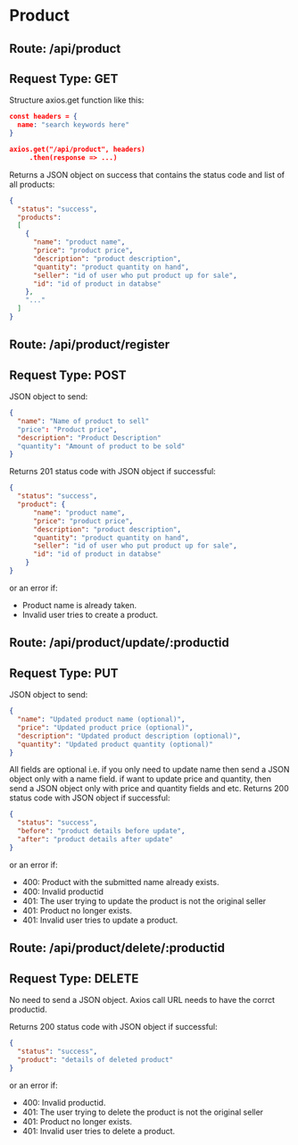 # Product
## Route: **/api/product**
## Request Type: **GET**

Structure axios.get function like this:
```json
const headers = {
  name: "search keywords here"
}

axios.get("/api/product", headers)
     .then(response => ...)
```

Returns a JSON object on success that contains the status code and list of all products:
```json
{
  "status": "success",
  "products": 
  [
    {
      "name": "product name",
      "price": "product price",
      "description": "product description",
      "quantity": "product quantity on hand",
      "seller": "id of user who put product up for sale",
      "id": "id of product in databse"
    },
    "..."
  ]
}
```

## Route: **/api/product/register**
## Request Type: **POST**
JSON object to send:
```json
{
  "name": "Name of product to sell"
  "price": "Product price",
  "description": "Product Description"
  "quantity": "Amount of product to be sold"
}
```
Returns 201 status code with JSON object if successful:
```json
{
  "status": "success",
  "product": {
      "name": "product name",
      "price": "product price",
      "description": "product description",
      "quantity": "product quantity on hand",
      "seller": "id of user who put product up for sale",
      "id": "id of product in databse"
    }
}
```
or an error if:
* Product name is already taken.
* Invalid user tries to create a product.

## Route: **/api/product/update/:productid**
## Request Type: **PUT**
JSON object to send:
```json
{
  "name": "Updated product name (optional)",
  "price": "Updated product price (optional)",
  "description": "Updated product description (optional)",
  "quantity": "Updated product quantity (optional)"
}
```
All fields are optional i.e. if you only need to update name then send a JSON object only with a name field. if want to update price and quantity, then send a JSON object only with price and quantity fields and etc.
Returns 200 status code with JSON object if successful:
```json
{
  "status": "success",
  "before": "product details before update", 
  "after": "product details after update"
}
```
 or an error if:
* 400: Product with the submitted name already exists.
* 400: Invalid productid
* 401: The user trying to update the product is not the original seller
* 401: Product no longer exists.
* 401: Invalid user tries to update a product.

## Route: **/api/product/delete/:productid**
## Request Type: **DELETE**
No need to send a JSON object. Axios call URL needs to have the corrct productid.

Returns 200 status code with JSON object if successful:
```json
{
  "status": "success",
  "product": "details of deleted product"
}
```
or an error if:
* 400: Invalid productid.
* 401: The user trying to delete the product is not the original seller
* 401: Product no longer exists.
* 401: Invalid user tries to delete a product.
